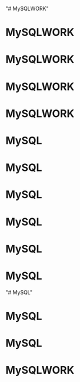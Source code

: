 "# MySQLWORK" 
# MySQLWORK
# MySQLWORK
# MySQLWORK
# MySQLWORK
# MySQL
# MySQL
# MySQL
# MySQL
# MySQL
# MySQL
"# MySQL" 
# MySQL
# MySQL
# MySQLWORK
